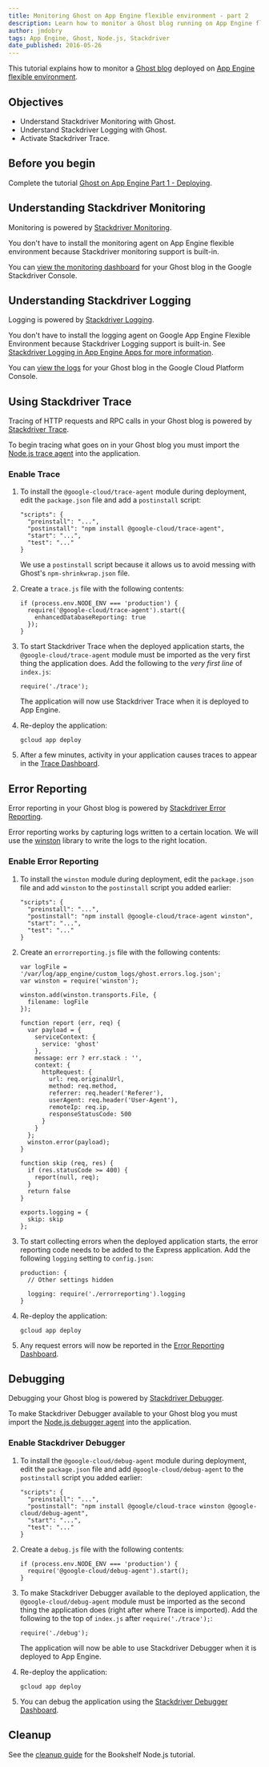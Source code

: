 ```yaml
---
title: Monitoring Ghost on App Engine flexible environment - part 2
description: Learn how to monitor a Ghost blog running on App Engine flexible environment.
author: jmdobry
tags: App Engine, Ghost, Node.js, Stackdriver
date_published: 2016-05-26
---
```


This tutorial explains how to monitor a [Ghost blog][ghost] deployed on
[App Engine flexible environment][flex].

## Objectives

* Understand Stackdriver Monitoring with Ghost.
* Understand Stackdriver Logging with Ghost.
* Activate Stackdriver Trace.

## Before you begin

Complete the tutorial [Ghost on App Engine Part 1 - Deploying][deploying].

## Understanding Stackdriver Monitoring

Monitoring is powered by [Stackdriver Monitoring][monitoring].

You don't have to install the monitoring agent on App Engine flexible
environment because Stackdriver monitoring support is built-in.

You can [view the monitoring dashboard][mon_dash] for your Ghost blog in the
Google Stackdriver Console.

[monitoring]: https://cloud.google.com/monitoring/
[mon_dash]: https://app.google.stackdriver.com/services/app-engine/

## Understanding Stackdriver Logging

Logging is powered by [Stackdriver Logging][logging].

You don't have to install the logging agent on Google App Engine Flexible
Environment because Stackdriver Logging support is built-in. See
[Stackdriver Logging in App Engine Apps for more information][logging].

You can [view the logs][logs] for your Ghost blog in the Google Cloud Platform
Console.

[logging]: https://cloud.google.com/logging/
[gae_logging]: https://cloud.google.com/appengine/articles/logging
[logs]: https://console.cloud.google.com/logs?service=appengine.googleapis.com

## Using Stackdriver Trace

Tracing of HTTP requests and RPC calls in your Ghost blog is powered by
[Stackdriver Trace][trace].

To begin tracing what goes on in your Ghost blog you must import the
[Node.js trace agent][trace_agent] into the application.

[trace]: https://cloud.google.com/trace/
[trace_agent]: https://github.com/GoogleCloudPlatform/cloud-trace-nodejs

### Enable Trace

1.  To install the `@google-cloud/trace-agent` module during deployment, edit the `package.json` file and add a `postinstall` script:

        "scripts": {
          "preinstall": "...",
          "postinstall": "npm install @google-cloud/trace-agent",
          "start": "...",
          "test": "..."
        }
  
    We use a `postinstall` script because it allows us to avoid messing with
    Ghost's `npm-shrinkwrap.json` file.

1.  Create a `trace.js` file with the following contents:

        if (process.env.NODE_ENV === 'production') {
          require('@google-cloud/trace-agent').start({
            enhancedDatabaseReporting: true
          });
        }
 
1.  To start Stackdriver Trace when the deployed application starts, the `@google-cloud/trace-agent` module
    must be imported as the very first thing the application does. Add the following to
    the _very first line_ of `index.js`:

        require('./trace');

    The application will now use Stackdriver Trace when it is deployed to App
    Engine.

1.  Re-deploy the application:

        gcloud app deploy

1.  After a few minutes, activity in your application causes traces to appear in
    the [Trace Dashboard][trace_dashboard].

[trace_dashboard]: https://console.cloud.google.com/traces/traces

## Error Reporting

Error reporting in your Ghost blog is powered by [Stackdriver Error Reporting][errorreporting].

Error reporting works by capturing logs written to a certain location. We will
use the [winston][winston] library to write the logs to the right location.

[winston]: https://github.com/winstonjs/winston

### Enable Error Reporting

1.  To install the `winston` module during deployment, edit the `package.json` file
    and add `winston` to the `postinstall` script you added earlier:

        "scripts": {
          "preinstall": "...",
          "postinstall": "npm install @google-cloud/trace-agent winston",
          "start": "...",
          "test": "..."
        }

1.  Create an `errorreporting.js` file with the following contents:

        var logFile = '/var/log/app_engine/custom_logs/ghost.errors.log.json';
        var winston = require('winston');

        winston.add(winston.transports.File, {
          filename: logFile
        });

        function report (err, req) {
          var payload = {
            serviceContext: {
              service: 'ghost'
            },
            message: err ? err.stack : '',
            context: {
              httpRequest: {
                url: req.originalUrl,
                method: req.method,
                referrer: req.header('Referer'),
                userAgent: req.header('User-Agent'),
                remoteIp: req.ip,
                responseStatusCode: 500
              }
            }
          };
          winston.error(payload);
        }

        function skip (req, res) {
          if (res.statusCode >= 400) {
            report(null, req);
          }
          return false
        }

        exports.logging = {
          skip: skip
        };

1.  To start collecting errors when the deployed application starts, the error
    reporting code needs to be added to the Express application. Add the following
    `logging` setting to `config.json`:

        production: {
          // Other settings hidden

          logging: require('./errorreporting').logging
        }
  
1.  Re-deploy the application:

        gcloud app deploy

1.  Any request errors will now be reported in the [Error Reporting Dashboard][error_dashboard].

[errorreporting]: https://cloud.google.com/error-reporting/
[error_dashboard]: https://console.cloud.google.com/errors

## Debugging

Debugging your Ghost blog is powered by [Stackdriver Debugger][debugger].

To make Stackdriver Debugger available to your Ghost blog you must import the
[Node.js debugger agent][debugger_agent] into the application.

### Enable Stackdriver Debugger

1.  To install the `@google-cloud/debug-agent` module during deployment, edit the
    `package.json` file and add `@google-cloud/debug-agent` to the `postinstall` script
    you added earlier:

        "scripts": {
          "preinstall": "...",
          "postinstall": "npm install @google/cloud-trace winston @google-cloud/debug-agent",
          "start": "...",
          "test": "..."
        }
 
1.  Create a `debug.js` file with the following contents:

        if (process.env.NODE_ENV === 'production') {
          require('@google-cloud/debug-agent').start();
        }

1.  To make Stackdriver Debugger available to the deployed application, the
    `@google-cloud/debug-agent` module must be imported as the second thing the
    application does (right after where Trace is imported). Add the following to the
    top of `index.js` after `require('./trace');`:

        require('./debug');
 
    The application will now be able to use Stackdriver Debugger when it is
    deployed to App Engine.

1.  Re-deploy the application:

        gcloud app deploy

1.  You can debug the application using the [Stackdriver Debugger Dashboard][debugger_dashboard].

[debugger]: https://cloud.google.com/debugger/
[debugger_agent]: https://github.com/GoogleCloudPlatform/cloud-debug-nodejs
[debugger_dashboard]: https://console.cloud.google.com/debug

## Cleanup

See the [cleanup guide][cleanup] for the Bookshelf Node.js tutorial.

[cleanup]: https://cloud.google.com/nodejs/getting-started/delete-tutorial-resources
[deploying]: https://cloud.google.com/community/tutorials/ghost-on-app-engine-part-1-deploying
[ghost]: https://ghost.org/
[flex]: https://cloud.google.com/appengine/docs/flexible/nodejs/
